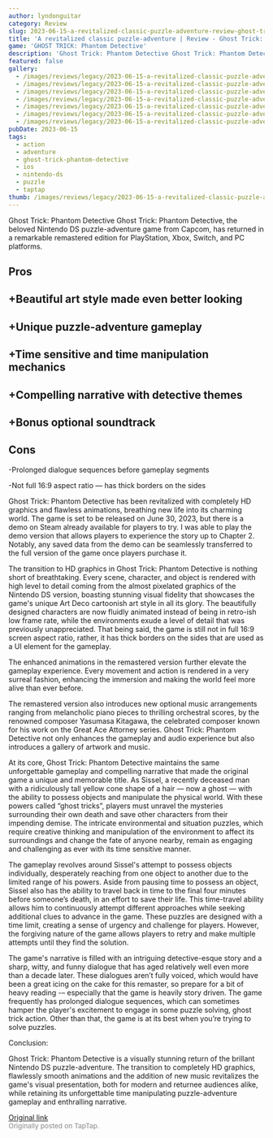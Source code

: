 ```yaml
---
author: lyndonguitar
category: Review
slug: 2023-06-15-a-revitalized-classic-puzzle-adventure-review-ghost-trick-phantom-detective
title: 'A revitalized classic puzzle-adventure | Review - Ghost Trick: Phantom Detective'
game: 'GHOST TRICK: Phantom Detective'
description: 'Ghost Trick: Phantom Detective Ghost Trick: Phantom Detective, the beloved Nintendo DS puzzle-adventure game from Capcom, has returned in a remarkable remastered edition for PlayStation, Xbox, Switch, and PC platforms.'
featured: false
gallery:
  - /images/reviews/legacy/2023-06-15-a-revitalized-classic-puzzle-adventure--review---ghost-trick-phantom-detective-0.avif
  - /images/reviews/legacy/2023-06-15-a-revitalized-classic-puzzle-adventure--review---ghost-trick-phantom-detective-1.avif
  - /images/reviews/legacy/2023-06-15-a-revitalized-classic-puzzle-adventure--review---ghost-trick-phantom-detective-2.avif
  - /images/reviews/legacy/2023-06-15-a-revitalized-classic-puzzle-adventure--review---ghost-trick-phantom-detective-3.avif
  - /images/reviews/legacy/2023-06-15-a-revitalized-classic-puzzle-adventure--review---ghost-trick-phantom-detective-4.avif
  - /images/reviews/legacy/2023-06-15-a-revitalized-classic-puzzle-adventure--review---ghost-trick-phantom-detective-5.avif
  - /images/reviews/legacy/2023-06-15-a-revitalized-classic-puzzle-adventure--review---ghost-trick-phantom-detective-6.avif
pubDate: 2023-06-15
tags:
  - action
  - adventure
  - ghost-trick-phantom-detective
  - ios
  - nintendo-ds
  - puzzle
  - taptap
thumb: /images/reviews/legacy/2023-06-15-a-revitalized-classic-puzzle-adventure--review---ghost-trick-phantom-detective-0.avif
---
```


Ghost Trick: Phantom Detective
Ghost Trick: Phantom Detective, the beloved Nintendo DS puzzle-adventure game from Capcom, has returned in a remarkable remastered edition for PlayStation, Xbox, Switch, and PC platforms.




## Pros



## +Beautiful art style made even better looking


## +Unique puzzle-adventure gameplay


## +Time sensitive and time manipulation mechanics


## +Compelling narrative with detective themes


## +Bonus optional soundtrack




## Cons


-Prolonged dialogue sequences before gameplay segments

-Not full 16:9 aspect ratio — has thick borders on the sides

Ghost Trick: Phantom Detective has been revitalized with completely HD graphics and flawless animations, breathing new life into its charming world. The game is set to be released on June 30, 2023, but there is a demo on Steam already available for players to try. I was able to play the demo version that allows players to experience the story up to Chapter 2. Notably, any saved data from the demo can be seamlessly transferred to the full version of the game once players purchase it.

The transition to HD graphics in Ghost Trick: Phantom Detective is nothing short of breathtaking. Every scene, character, and object is rendered with high level to detail coming from the almost pixelated graphics of the Nintendo DS version, boasting stunning visual fidelity that showcases the game's unique Art Deco cartoonish art style in all its glory. The beautifully designed characters are now fluidly animated instead of being in retro-ish low frame rate, while the environments exude a level of detail that was previously unappreciated.  That being said, the game is still not in full 16:9 screen aspect ratio, rather, it has thick borders on the sides that are used as a UI element for the gameplay.

The enhanced animations in the remastered version further elevate the gameplay experience. Every movement and action is rendered in a very surreal fashion, enhancing the immersion and making the world feel more alive than ever before.

The remastered version also introduces new optional music arrangements ranging from melancholic piano pieces to thrilling orchestral scores, by the renowned composer Yasumasa Kitagawa, the celebrated composer known for his work on the Great Ace Attorney series. Ghost Trick: Phantom Detective not only enhances the gameplay and audio experience but also introduces a gallery of artwork and music.

At its core, Ghost Trick: Phantom Detective maintains the same unforgettable gameplay and compelling narrative that made the original game a unique and memorable title. As Sissel, a recently deceased man with a ridiculously tall yellow cone shape of a hair — now a ghost — with the ability to possess objects and manipulate the physical world. With these powers called “ghost tricks”, players must unravel the mysteries surrounding their own death and save other characters from their impending demise. The intricate environmental and situation puzzles, which require creative thinking and manipulation of the environment to affect its surroundings and change the fate of anyone nearby, remain as engaging and challenging as ever with its time sensitive manner.

The gameplay revolves around Sissel's attempt to possess objects individually, desperately reaching from one object to another due to the limited range of his powers. Aside from pausing time to possess an object, Sissel also has the ability to travel back in time to the final four minutes before someone’s death, in an effort to save their life. This time-travel ability allows him to continuously attempt different approaches while seeking additional clues to advance in the game. These puzzles are designed with a time limit, creating a sense of urgency and challenge for players. However, the forgiving nature of the game allows players to retry and make multiple attempts until they find the solution.

The game's narrative is filled with an intriguing detective-esque story and a sharp, witty, and funny dialogue that has aged relatively well even more than a decade later. These dialogues aren’t fully voiced, which would have been a great icing on the cake for this remaster, so prepare for a bit of heavy reading -– especially that the game is heavily story driven. The game frequently has prolonged dialogue sequences, which can sometimes hamper the player's excitement to engage in some puzzle solving, ghost trick action. Other than that, the game is at its best when you’re trying to solve puzzles.

Conclusion:

Ghost Trick: Phantom Detective is a visually stunning return of the brillant Nintendo DS puzzle-adventure. The transition to completely HD graphics, flawlessly smooth animations and the addition of new music revitalizes the game's visual presentation, both for modern and returnee audiences alike, while retaining its unforgettable time manipulating puzzle-adventure gameplay and enthralling narrative.

[Original link](https://www.taptap.io/post/5815304)<br><span style="font-size: 0.95em; color: #888;">Originally posted on TapTap.</span>